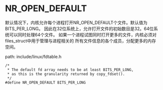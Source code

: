 NR_OPEN_DEFAULT
========================================

默认情况下，内核允许每个进程打开NR_OPEN_DEFAULT个文件。默认值为BITS_PER_LONG。
因此在32位系统上，允许打开文件的初始数目是32。64位系统可以同时处理64个文件。
如果一个进程试图同时打开更多的文件，内核必须对files_struct中用于管理与进程相关的
所有文件信息的各个成员，分配更多的内存空间。

path: include/linux/fdtable.h
```
/*
 * The default fd array needs to be at least BITS_PER_LONG,
 * as this is the granularity returned by copy_fdset().
 */
#define NR_OPEN_DEFAULT BITS_PER_LONG
```
